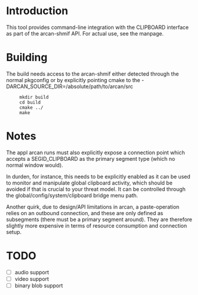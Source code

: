 Introduction
====
This tool provides command-line integration with the CLIPBOARD interface as
part of the arcan-shmif API. For actual use, see the manpage.

Building
====
The build needs access to the arcan-shmif either detected through the normal
pkgconfig or by explicitly pointing cmake to the
-DARCAN\_SOURCE\_DIR=/absolute/path/to/arcan/src

         mkdir build
         cd build
         cmake ../
         make

Notes
=====
The appl arcan runs must also explicitly expose a connection point which
accepts a SEGID\_CLIPBOARD as the primary segment type (which no normal window
would).

In durden, for instance, this needs to be explicitly enabled as it can be used
to monitor and manipulate global clipboard activity, which should be avoided if
that is crucial to your threat model. It can be controlled through the
global/config/system/clipboard bridge menu path.

Another quirk, due to design/API limitations in arcan, a paste-operation relies
on an outbound connection, and these are only defined as subsegments (there
must be a primary segment around). They are therefore slightly more expensive
in terms of resource consumption and connection setup.

TODO
====
- [ ] audio support
- [ ] video support
- [ ] binary blob support
